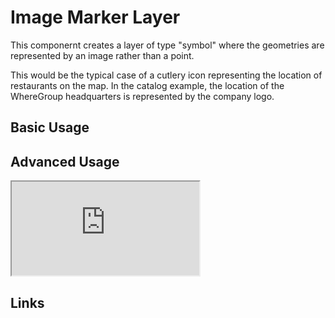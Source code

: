 # Image Marker Layer

This componernt creates a layer of type "symbol" where the geometries are represented by an image rather than a point.

This would be the typical case of a cutlery icon representing the location of restaurants on the map.
In the catalog example, the location of the WhereGroup headquarters is represented by the company logo.

## Basic Usage


## Advanced Usage

<iframe
  id="iframe--core-maplibremap--style-change-config"
  title="Style Change Config"
  src="https://mapcomponents.github.io/react-map-components-maplibre/iframe.html?viewMode=story&amp;id=mapcomponents-mlimagemarkerlayer--example-config"
  allowfullscreen=""
  loading="lazy"
  style={{ width: "100%", height: "500px", border: "0px none" }}
></iframe>

## Links
